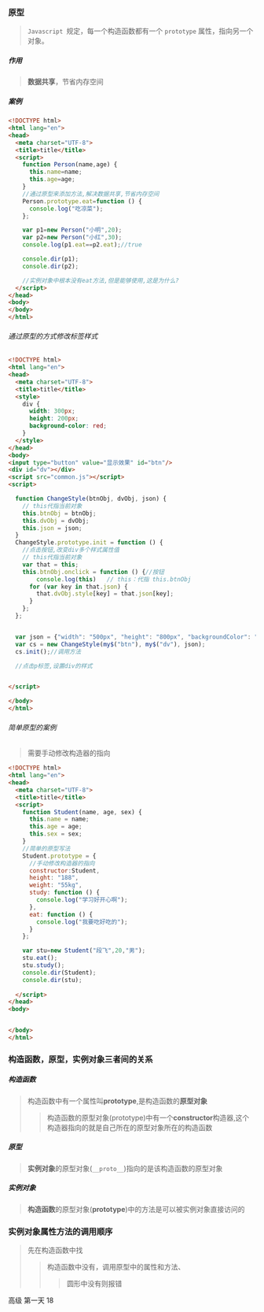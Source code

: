 ### 原型

> `Javascript `规定，每一个构造函数都有一个 `prototype` 属性，指向另一个对象。

##### 作用

> **数据共享**，节省内存空间

##### 案例

```html
<!DOCTYPE html>
<html lang="en">
<head>
  <meta charset="UTF-8">
  <title>title</title>
  <script>
    function Person(name,age) {
      this.name=name;
      this.age=age;
    }
    //通过原型来添加方法,解决数据共享,节省内存空间
    Person.prototype.eat=function () {
      console.log("吃凉菜");
    };

    var p1=new Person("小明",20);
    var p2=new Person("小红",30);
    console.log(p1.eat==p2.eat);//true

    console.dir(p1);
    console.dir(p2);

    //实例对象中根本没有eat方法,但是能够使用,这是为什么?
  </script>
</head>
<body>
</body>
</html>
```

###### 通过原型的方式修改标签样式

```html
<!DOCTYPE html>
<html lang="en">
<head>
  <meta charset="UTF-8">
  <title>title</title>
  <style>
    div {
      width: 300px;
      height: 200px;
      background-color: red;
    }
  </style>
</head>
<body>
<input type="button" value="显示效果" id="btn"/>
<div id="dv"></div>
<script src="common.js"></script>
<script>

  function ChangeStyle(btnObj, dvObj, json) {
    // this代指当前对象
    this.btnObj = btnObj;
    this.dvObj = dvObj;
    this.json = json;
  }
  ChangeStyle.prototype.init = function () {
    //点击按钮,改变div多个样式属性值
    // this代指当前对象
    var that = this;
    this.btnObj.onclick = function () {//按钮
        console.log(this)	// this：代指 this.btnObj
      for (var key in that.json) {
        that.dvObj.style[key] = that.json[key];
      }
    };
  };


  var json = {"width": "500px", "height": "800px", "backgroundColor": "blue", "opacity": "0.2"};
  var cs = new ChangeStyle(my$("btn"), my$("dv"), json);
  cs.init();//调用方法

  //点击p标签,设置div的样式


</script>

</body>
</html>
```

###### 简单原型的案例

> 需要手动修改构造器的指向

```html
<!DOCTYPE html>
<html lang="en">
<head>
  <meta charset="UTF-8">
  <title>title</title>
  <script>
    function Student(name, age, sex) {
      this.name = name;
      this.age = age;
      this.sex = sex;
    }
    //简单的原型写法
    Student.prototype = {
      //手动修改构造器的指向
      constructor:Student,
      height: "188",
      weight: "55kg",
      study: function () {
        console.log("学习好开心啊");
      },
      eat: function () {
        console.log("我要吃好吃的");
      }
    };

    var stu=new Student("段飞",20,"男");
    stu.eat();
    stu.study();
    console.dir(Student);
    console.dir(stu);
      
  </script>
</head>
<body>


</body>
</html>
```

### 构造函数，原型，实例对象三者间的关系

##### 构造函数

> 构造函数中有一个属性叫**prototype**,是构造函数的**原型对象**
>
> > 构造函数的原型对象(prototype)中有一个**constructor**构造器,这个构造器指向的就是自己所在的原型对象所在的构造函数

##### 原型

> **实例对象**的原型对象(`__proto__`)指向的是该构造函数的原型对象

##### 实例对象

> **构造函数**的原型对象(**prototype**)中的方法是可以被实例对象直接访问的



### 实例对象属性方法的调用顺序

> 先在构造函数中找
>
> > 构造函数中没有，调用原型中的属性和方法、
> >
> > > 圆形中没有则报错







高级 第一天 18 